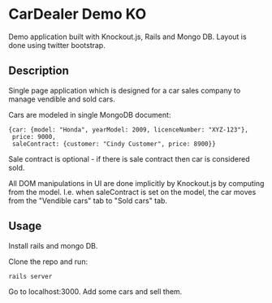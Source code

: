 # CarDealer Demo KO

Demo application built with Knockout.js, Rails and Mongo DB. Layout is done using twitter bootstrap.

## Description

Single page application which is designed for a car sales company to manage vendible and sold cars.

Cars are modeled in single MongoDB document:

    {car: {model: "Honda", yearModel: 2009, licenceNumber: "XYZ-123"},
     price: 9000,
     saleContract: {customer: "Cindy Customer", price: 8900}}

Sale contract is optional - if there is sale contract then car is considered sold.

All DOM manipulations in UI are done implicitly by Knockout.js by computing from the model. I.e. when saleContract is set on the model, the car moves from the "Vendible cars" tab to "Sold cars" tab.


## Usage

Install rails and mongo DB.

Clone the repo and run:

    rails server

Go to localhost:3000. Add some cars and sell them.

